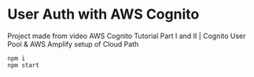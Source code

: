 # User Auth with AWS Cognito

Project made from video AWS Cognito Tutorial Part I and II | Cognito User Pool & AWS Amplify setup of Cloud Path


```console
npm i
npm start
```

